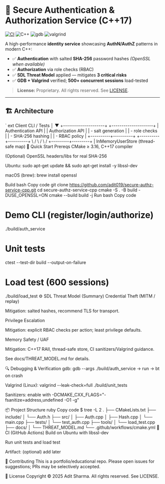 ﻿# 🔐 Secure Authentication & Authorization Service (C++17)

[![CI](https://img.shields.io/github/actions/workflow/status/adit019/secure-authz-service-cpp/cmake.yml?branch=main)](https://github.com/adit019/secure-authz-service-cpp/actions)
![C++](https://img.shields.io/badge/C%2B%2B-17-blue)
![gdb](https://img.shields.io/badge/debug-gdb-informational)
![valgrind](https://img.shields.io/badge/memcheck-valgrind-informational)

A high-performance **identity service** showcasing **AuthN/AuthZ** patterns in modern C++:
- ✅ **Authentication** with salted **SHA-256** password hashes *(OpenSSL when available)*  
- ✅ **Authorization** via role checks (RBAC)  
- ✅ **SDL Threat Model** applied — mitigates **3 critical risks**  
- ✅ **GDB + Valgrind** verified; **500+ concurrent sessions** load-tested

> **License:** Proprietary. All rights reserved. See [LICENSE](LICENSE).

---

## 🏗 Architecture

`	ext
 Client CLI / Tests
        │
        ▼
 +---------------------+       +---------------------+
 | Authentication API  |       | Authorization API   |
 |  - salt generation  |       |  - role checks      |
 |  - SHA-256 hashing  |       |  - RBAC policy      |
 +----------+----------+       +----------+----------+
            \                         /
             \                       /
              \                     /
               +---------+---------+
                         |
                 InMemoryUserStore
                 (thread-safe map)
🚀 Quick Start
Prereqs
CMake ≥ 3.16, C++17 compiler

(Optional) OpenSSL headers/libs for real SHA-256

Ubuntu: sudo apt-get update && sudo apt-get install -y libssl-dev

macOS (brew): brew install openssl

Build
bash
Copy code
git clone https://github.com/adit019/secure-authz-service-cpp.git
cd secure-authz-service-cpp
cmake -S . -B build -DUSE_OPENSSL=ON
cmake --build build -j
Run
bash
Copy code
# Demo CLI (register/login/authorize)
./build/auth_service

# Unit tests
ctest --test-dir build --output-on-failure

# Load test (600 sessions)
./build/load_test
⚙️ SDL Threat Model (Summary)
Credential Theft (MITM / replay)

Mitigation: salted hashes, recommend TLS for transport.

Privilege Escalation

Mitigation: explicit RBAC checks per action; least privilege defaults.

Memory Safety / UAF

Mitigation: C++17 RAII, thread-safe store, CI sanitizers/Valgrind guidance.

See docs/THREAT_MODEL.md for details.

🔍 Debugging & Verification
gdb: gdb --args ./build/auth_service → run → bt on crash

Valgrind (Linux): valgrind --leak-check=full ./build/unit_tests

Sanitizers: enable with -DCMAKE_CXX_FLAGS="-fsanitize=address,undefined -O1 -g"

📦 Project Structure
ruby
Copy code
$ tree -L 2
.
├── CMakeLists.txt
├── include/
│   └── Auth.h
├── src/
│   ├── Auth.cpp
│   ├── Hash.cpp
│   └── main.cpp
├── tests/
│   └── test_auth.cpp
├── tools/
│   └── load_test.cpp
├── docs/
│   └── THREAT_MODEL.md
└── .github/workflows/cmake.yml
🧪 CI (GitHub Actions)
Build on Ubuntu with libssl-dev

Run unit tests and load test

Artifact: (optional) add later

🤝 Contributing
This is a portfolio/educational repo. Please open issues for suggestions; PRs may be selectively accepted.

📜 License
Copyright © 2025 Adit Sharma.
All rights reserved. See LICENSE.
